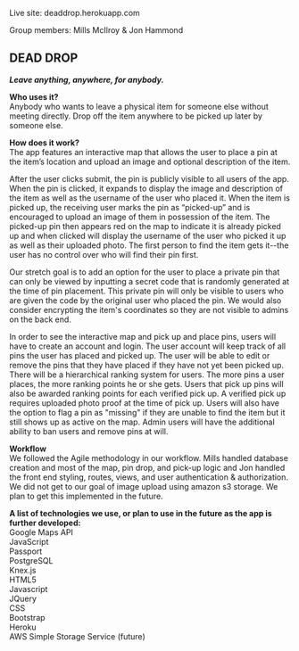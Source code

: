 Live site:
deaddrop.herokuapp.com

Group members: Mills McIlroy & Jon Hammond

DEAD DROP
--------
***Leave anything, anywhere, for anybody.***

**Who uses it?**   
Anybody who wants to leave a physical item for someone else without meeting directly. Drop off the item anywhere to be picked up later by someone else. 

**How does it work?**  
The app features an interactive map that allows the user to place a pin at the item’s location and upload an image and optional description of the item.  

After the user clicks submit, the pin is publicly visible to all users of the app. When the pin is clicked, it expands to display the image and description of the item as well as the username of the user who placed it. When the item is picked up, the receiving user marks the pin as “picked-up” and is encouraged to upload an image of them in possession of the item. The picked-up pin then appears red on the map to indicate it is already picked up and when clicked will display the username of the user who picked it up as well as their uploaded photo. The first person to find the item gets it--the user has no control over who will find their pin first.

Our stretch goal is to add an option for the user to place a private pin that can only be viewed by inputting a secret code that is randomly generated at the time of pin placement. This private pin will only be visible to users who are given the code by the original user who placed the pin. We would also consider encrypting the item's coordinates so they are not visible to admins on the back end.

In order to see the interactive map and pick up and place pins, users will have to create an account and login. The user account will keep track of all pins the user has placed and picked up. The user will be able to edit or remove the pins that they have placed if they have not yet been picked up. There will be a hierarchical ranking system for users. The more pins a user places, the more ranking points he or she gets. Users that pick up pins will also be awarded ranking points for each verified pick up. A verified pick up requires uploaded photo proof at the time of pick up. Users will also have the option to flag a pin as "missing" if they are unable to find the item but it still shows up as active on the map. Admin users will have the additional ability to ban users and remove pins at will.

**Workflow**  
We followed the Agile methodology in our workflow. Mills handled database creation and most of the map, pin drop, and pick-up logic and Jon handled the front end styling, routes, views, and user authentication & authorization. We did not get to our goal of image upload using amazon s3 storage. We plan to get this implemented in the future.

**A list of technologies we use, or plan to use in the future as the app is further developed:**  
Google Maps API     
JavaScript   
Passport    
PostgreSQL  
Knex.js  
HTML5  
Javascript  
JQuery  
CSS  
Bootstrap  
Heroku  
AWS Simple Storage Service (future)
